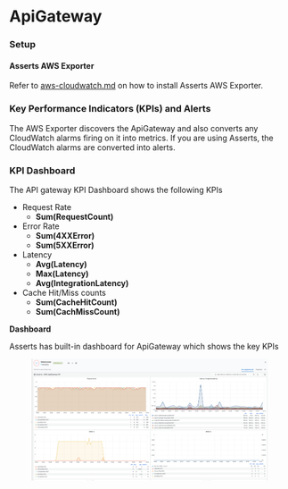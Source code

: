 # ApiGateway

### Setup

#### **Asserts AWS Exporter**

Refer to [aws-cloudwatch.md](../../../integrations/data-source/aws-cloudwatch.md "mention") on how to install Asserts AWS Exporter.

### Key Performance Indicators (KPIs) and Alerts

The AWS Exporter discovers the ApiGateway and also converts any CloudWatch alarms firing on it into metrics. If you are using Asserts, the CloudWatch alarms are converted into alerts.

### KPI Dashboard

The API gateway KPI Dashboard shows the following KPIs

* Request Rate
  * **Sum(RequestCount)**
* Error Rate
  * **Sum(4XXError)**
  * **Sum(5XXError)**
* Latency
  * **Avg(Latency)**
  * **Max(Latency)**
  * **Avg(IntegrationLatency)**
* Cache Hit/Miss counts
  * **Sum(CacheHitCount)**
  * **Sum(CachMissCount)**

**Dashboard**

Asserts has built-in dashboard for ApiGateway which shows the key KPIs

<figure><img src="../../../.gitbook/assets/image (1) (1).png" alt=""><figcaption></figcaption></figure>
